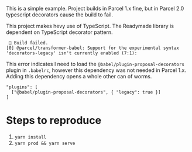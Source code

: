 This is a simple example. Project builds in Parcel 1.x fine, but in Parcel 2.0 typescript decorators cause the build to fail.

This project makes hevy use of TypeScript. The Readymade library is dependent on TypeScript decorator pattern.

```
 🚨 Build failed.
[0] @parcel/transformer-babel: Support for the experimental syntax 'decorators-legacy' isn't currently enabled (7:1):
```

This error indicates I need to load the `@babel/plugin-proposal-decorators` plugin in `.babelrc`, however this dependency was not needed in Parcel 1.x. Adding this dependency opens a whole other can of worms.

```
"plugins": [
  ["@babel/plugin-proposal-decorators", { "legacy": true }]
]
```

# Steps to reproduce

1. `yarn install`
2. `yarn prod && yarn serve`
